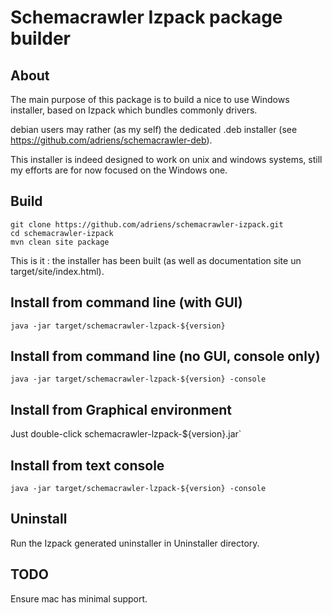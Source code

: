 Schemacrawler Izpack package builder
==========================================

About
------------------------------------------

The main purpose of this package is to build a nice to use Windows installer,
based on Izpack which bundles commonly drivers.

debian users may rather (as my self) the dedicated .deb installer (see https://github.com/adriens/schemacrawler-deb).

This installer is indeed designed to work on unix and windows systems, still my
efforts are for now focused on the Windows one.

Build
------------------------------------------

    git clone https://github.com/adriens/schemacrawler-izpack.git
    cd schemacrawler-izpack
    mvn clean site package

This is it : the installer has been built (as well as documentation site un target/site/index.html).


Install from command line (with GUI)
------------------------------------------

`java -jar target/schemacrawler-lzpack-${version}`

Install from command line (no GUI, console only)
------------------------------------------

`java -jar target/schemacrawler-lzpack-${version} -console`


Install from Graphical environment
------------------------------------------

Just double-click schemacrawler-lzpack-${version}.jar`

Install from text console
------------------------------------------

`java -jar target/schemacrawler-lzpack-${version} -console`


Uninstall
------------------------------------------

Run the Izpack generated uninstaller in Uninstaller directory.


TODO
------------------------------------------

Ensure mac has minimal support.